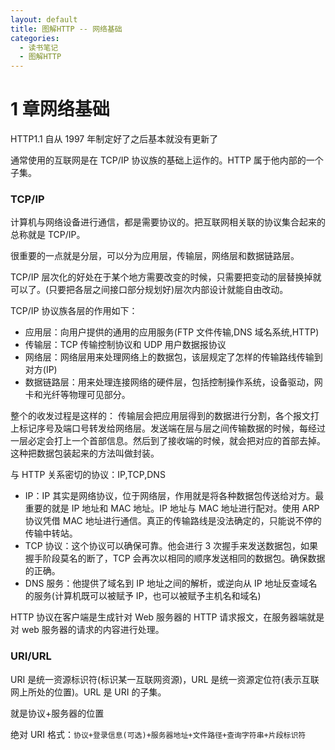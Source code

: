 ```yaml
---
layout: default
title: 图解HTTP -- 网络基础
categories:
  - 读书笔记
  - 图解HTTP
---
```


# 1 章网络基础

HTTP1.1 自从 1997 年制定好了之后基本就没有更新了

通常使用的互联网是在 TCP/IP 协议族的基础上运作的。HTTP 属于他内部的一个子集。

### TCP/IP

计算机与网络设备进行通信，都是需要协议的。把互联网相关联的协议集合起来的总称就是 TCP/IP。

很重要的一点就是分层，可以分为应用层，传输层，网络层和数据链路层。

TCP/IP 层次化的好处在于某个地方需要改变的时候，只需要把变动的层替换掉就可以了。(只要把各层之间接口部分规划好)层次内部设计就能自由改动。

TCP/IP 协议族各层的作用如下：

- 应用层：向用户提供的通用的应用服务(FTP 文件传输,DNS 域名系统,HTTP)
- 传输层：TCP 传输控制协议和 UDP 用户数据报协议
- 网络层：网络层用来处理网络上的数据包，该层规定了怎样的传输路线传输到对方(IP)
- 数据链路层：用来处理连接网络的硬件层，包括控制操作系统，设备驱动，网卡和光纤等物理可见部分。

整个的收发过程是这样的：
传输层会把应用层得到的数据进行分割，各个报文打上标记序号及端口号转发给网络层。发送端在层与层之间传输数据的时候，每经过一层必定会打上一个首部信息。然后到了接收端的时候，就会把对应的首部去掉。这种把数据包装起来的方法叫做封装。

与 HTTP 关系密切的协议：IP,TCP,DNS

- IP：IP 其实是网络协议，位于网络层，作用就是将各种数据包传送给对方。最重要的就是 IP 地址和 MAC 地址。IP 地址与 MAC 地址进行配对。使用 ARP 协议凭借 MAC 地址进行通信。真正的传输路线是没法确定的，只能说不停的传输中转站。
- TCP 协议：这个协议可以确保可靠。他会进行 3 次握手来发送数据包，如果握手阶段莫名的断了，TCP 会再次以相同的顺序发送相同的数据包。确保数据的正确。
- DNS 服务：他提供了域名到 IP 地址之间的解析，或逆向从 IP 地址反查域名的服务(计算机既可以被赋予 IP，也可以被赋予主机名和域名)

HTTP 协议在客户端是生成针对 Web 服务器的 HTTP 请求报文，在服务器端就是对 web 服务器的请求的内容进行处理。

### URI/URL

URI 是统一资源标识符(标识某一互联网资源)，URL 是统一资源定位符(表示互联网上所处的位置)。URL 是 URI 的子集。

就是协议+服务器的位置

绝对 URI 格式：`协议+登录信息(可选)+服务器地址+文件路径+查询字符串+片段标识符`
